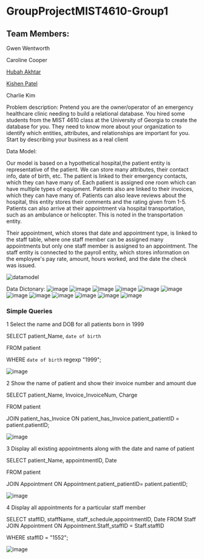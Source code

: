 # GroupProjectMIST4610-Group1

## Team Members: 
Gwen Wentworth

Caroline Cooper

[Hubah Akhtar]( https://github.com/hubahakhtar/Project1 )

[Kishen Patel]( https://github.com/supersomeone03/Project-1)

Charlie Kim 

Problem description:
Pretend you are the owner/operator of an emergency healthcare clinic needing to build a relational database. You hired some students from the MIST 4610 class at the University of Georgia 
to create the database for you. They need to know more about your organization to identify which entities, attributes, and relationships are important for you. Start by describing your business as a real client 

Data Model: 

Our model is based on a hypothetical hospital,the patient entity is representative of the patient. We can store many attributes, their contact info, date of birth, etc. The patient is linked to their emergency contacts, which they can have many of. Each patient is assigned one room which can have multiple types of equipment. Patients also are linked to their invoices, which they can have many of. Patients can also leave reviews about the hospital, this entity stores their comments and the rating given from 1-5. Patients can also arrive at their appointment via hospital transportation, such as an ambulance or helicopter. This is noted in the transportation entity. 

Their appointment, which stores that date and appointment type, is linked to the staff table, where one staff member can be assigned many appointments but only one staff member is assigned to an appointment. The staff entity is connected to the payroll entity, which stores information on the employee's pay rate, amount, hours worked, and the date the check was issued. 

![datamodel](https://github.com/gaw63800/GroupProjectMIST4610-Group1/assets/150155143/6d61a203-e7eb-44c1-b69d-e79b9ccb71cb)

Data Dictonary: 
![image](https://github.com/gaw63800/GroupProjectMIST4610-Group1/assets/150155143/15c67da6-6599-47a2-8355-4afbd062d3ea)
![image](https://github.com/gaw63800/GroupProjectMIST4610-Group1/assets/150155143/4d762486-5ede-4fe6-9e88-9a26828b9d76)
![image](https://github.com/gaw63800/GroupProjectMIST4610-Group1/assets/150155143/fee98406-80a5-4ec7-bbd9-b5430d5340cc)
![image](https://github.com/gaw63800/GroupProjectMIST4610-Group1/assets/150155143/b972e404-21f1-4767-9573-f8bcbe950986)
![image](https://github.com/gaw63800/GroupProjectMIST4610-Group1/assets/150155143/03b6b069-234e-4803-a1df-62b3094b0299)
![image](https://github.com/gaw63800/GroupProjectMIST4610-Group1/assets/150155143/13131b4d-a442-46a7-88fb-74430e4ec39d)
![image](https://github.com/gaw63800/GroupProjectMIST4610-Group1/assets/150155143/b382de7f-9a7b-4614-91b8-fb4a8b81fa85)
![image](https://github.com/gaw63800/GroupProjectMIST4610-Group1/assets/150155143/4faced4e-b4e5-4e7e-86ff-624f4f99a577)
![image](https://github.com/gaw63800/GroupProjectMIST4610-Group1/assets/150155143/c46a6bd3-81e6-44ba-8a9e-e3ff0875b168)
![image](https://github.com/gaw63800/GroupProjectMIST4610-Group1/assets/150155143/e7e61daf-7935-4fd3-af2e-03f1befffbc8)
![image](https://github.com/gaw63800/GroupProjectMIST4610-Group1/assets/150155143/bf7be95c-6f76-4925-8af8-b38645060699)
![image](https://github.com/gaw63800/GroupProjectMIST4610-Group1/assets/150155143/97904006-042a-4ca2-8c07-1e39e5b536d0)

### Simple Queries 

1 Select the name and DOB for all patients born in 1999 

SELECT patient_Name, `date of birth`  

FROM patient 

WHERE `date of birth` regexp "1999"; 

 ![image](https://github.com/gaw63800/GroupProjectMIST4610-Group1/assets/150155143/a30bf304-ce27-4060-a2e8-479d8457d876)

2 Show the name of patient and show their invoice number and amount due 


SELECT patient_Name, Invoice_InvoiceNum, Charge 

FROM patient 

JOIN patient_has_Invoice ON patient_has_Invoice.patient_patientID = patient.patientID; 

![image](https://github.com/gaw63800/GroupProjectMIST4610-Group1/assets/150155143/a4033758-5b2e-4ca0-9159-c7e4d00fb04b)
 
3 Display all existing appointments along with the date and name of patient 

SELECT patient_Name, appointmentID, Date 

FROM patient 

JOIN Appointment ON Appointment.patient_patientID= patient.patientID; 

 ![image](https://github.com/gaw63800/GroupProjectMIST4610-Group1/assets/150155143/ef536e62-f940-4426-adbf-dbf91f2c95c7)

4 Display all appointments for a particular staff member 

SELECT staffID, staffName, staff_schedule,appointmentID, Date 
FROM Staff 
JOIN Appointment ON Appointment.Staff_staffID = Staff.staffID 

WHERE staffID = "1552"; 

![image](https://github.com/gaw63800/GroupProjectMIST4610-Group1/assets/150155143/c7d6b85c-0274-420a-a4b7-6154daf814bf)








